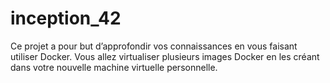 # inception_42

Ce projet a pour but d’approfondir vos connaissances en vous faisant utiliser Docker.
Vous allez virtualiser plusieurs images Docker en les créant dans votre nouvelle machine
virtuelle personnelle.

